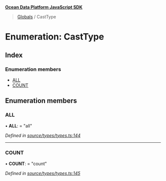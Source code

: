 **[Ocean Data Platform JavaScript SDK](../README.md)**

> [Globals](../README.md) / CastType

# Enumeration: CastType

## Index

### Enumeration members

* [ALL](casttype.md#all)
* [COUNT](casttype.md#count)

## Enumeration members

### ALL

•  **ALL**:  = "all"

*Defined in [source/types/types.ts:144](https://github.com/C4IROcean/ODP-sdk-js/blob/0525c32/source/types/types.ts#L144)*

___

### COUNT

•  **COUNT**:  = "count"

*Defined in [source/types/types.ts:145](https://github.com/C4IROcean/ODP-sdk-js/blob/0525c32/source/types/types.ts#L145)*
